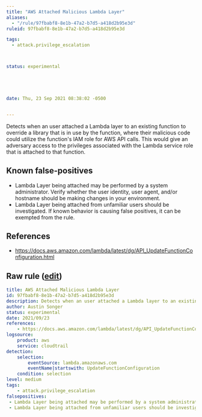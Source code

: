 ```yaml
---
title: "AWS Attached Malicious Lambda Layer"
aliases:
  - "/rule/97fbabf8-8e1b-47a2-b7d5-a418d2b95e3d"
ruleid: 97fbabf8-8e1b-47a2-b7d5-a418d2b95e3d

tags:
  - attack.privilege_escalation



status: experimental





date: Thu, 23 Sep 2021 08:38:02 -0500


---
```


Detects when an user attached a Lambda layer to an existing function to override a library that is in use by the function, where their malicious code could utilize the function's IAM role for AWS API calls. This would give an adversary access to the privileges associated with the Lambda service role that is attached to that function.

<!--more-->


## Known false-positives

* Lambda Layer being attached may be performed by a system administrator. Verify whether the user identity, user agent, and/or hostname should be making changes in your environment.
* Lambda Layer being attached from unfamiliar users should be investigated. If known behavior is causing false positives, it can be exempted from the rule.



## References

* https://docs.aws.amazon.com/lambda/latest/dg/API_UpdateFunctionConfiguration.html


## Raw rule ([edit](https://github.com/SigmaHQ/sigma/edit/master/rules/cloud/aws/aws_attached_malicious_lambda_layer.yml))
```yaml
title: AWS Attached Malicious Lambda Layer
id: 97fbabf8-8e1b-47a2-b7d5-a418d2b95e3d
description: Detects when an user attached a Lambda layer to an existing function to override a library that is in use by the function, where their malicious code could utilize the function's IAM role for AWS API calls. This would give an adversary access to the privileges associated with the Lambda service role that is attached to that function.
author: Austin Songer
status: experimental
date: 2021/09/23
references:
    - https://docs.aws.amazon.com/lambda/latest/dg/API_UpdateFunctionConfiguration.html
logsource:
    product: aws
    service: cloudtrail
detection:
    selection:
        eventSource: lambda.amazonaws.com
        eventName|startswith: UpdateFunctionConfiguration
    condition: selection
level: medium
tags:
    - attack.privilege_escalation
falsepositives:
 - Lambda Layer being attached may be performed by a system administrator. Verify whether the user identity, user agent, and/or hostname should be making changes in your environment. 
 - Lambda Layer being attached from unfamiliar users should be investigated. If known behavior is causing false positives, it can be exempted from the rule.

```
